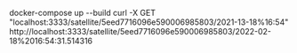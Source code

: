 docker-compose up --build
curl -X GET "localhost:3333/satellite/5eed7716096e590006985803/2021-13-18%16:54"
http://localhost:3333/satellite/5eed7716096e590006985803/2022-02-18%2016:54:31.514316
